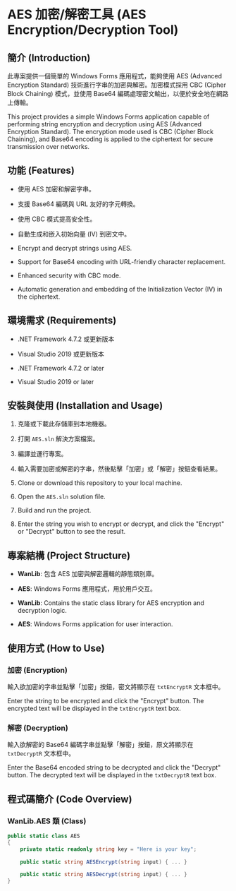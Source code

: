 # AES 加密/解密工具 (AES Encryption/Decryption Tool)

## 簡介 (Introduction)

此專案提供一個簡單的 Windows Forms 應用程式，能夠使用 AES (Advanced Encryption Standard) 技術進行字串的加密與解密。加密模式採用 CBC (Cipher Block Chaining) 模式，並使用 Base64 編碼處理密文輸出，以便於安全地在網路上傳輸。

This project provides a simple Windows Forms application capable of performing string encryption and decryption using AES (Advanced Encryption Standard). The encryption mode used is CBC (Cipher Block Chaining), and Base64 encoding is applied to the ciphertext for secure transmission over networks.

## 功能 (Features)

- 使用 AES 加密和解密字串。
- 支援 Base64 編碼與 URL 友好的字元轉換。
- 使用 CBC 模式提高安全性。
- 自動生成和嵌入初始向量 (IV) 到密文中。


- Encrypt and decrypt strings using AES.
- Support for Base64 encoding with URL-friendly character replacement.
- Enhanced security with CBC mode.
- Automatic generation and embedding of the Initialization Vector (IV) in the ciphertext.

## 環境需求 (Requirements)

- .NET Framework 4.7.2 或更新版本
- Visual Studio 2019 或更新版本


- .NET Framework 4.7.2 or later
- Visual Studio 2019 or later

## 安裝與使用 (Installation and Usage)

1. 克隆或下載此存儲庫到本地機器。
2. 打開 `AES.sln` 解決方案檔案。
3. 編譯並運行專案。
4. 輸入需要加密或解密的字串，然後點擊「加密」或「解密」按鈕查看結果。


1. Clone or download this repository to your local machine.
2. Open the `AES.sln` solution file.
3. Build and run the project.
4. Enter the string you wish to encrypt or decrypt, and click the "Encrypt" or "Decrypt" button to see the result.

## 專案結構 (Project Structure)

- **WanLib**: 包含 AES 加密與解密邏輯的靜態類別庫。
- **AES**: Windows Forms 應用程式，用於用戶交互。


- **WanLib**: Contains the static class library for AES encryption and decryption logic.
- **AES**: Windows Forms application for user interaction.

## 使用方式 (How to Use)

### 加密 (Encryption)
輸入欲加密的字串並點擊「加密」按鈕，密文將顯示在 `txtEncryptR` 文本框中。

Enter the string to be encrypted and click the "Encrypt" button. The encrypted text will be displayed in the `txtEncryptR` text box.

### 解密 (Decryption)
輸入欲解密的 Base64 編碼字串並點擊「解密」按鈕，原文將顯示在 `txtDecryptR` 文本框中。

Enter the Base64 encoded string to be decrypted and click the "Decrypt" button. The decrypted text will be displayed in the `txtDecryptR` text box.

## 程式碼簡介 (Code Overview)

### WanLib.AES 類 (Class)

```csharp
public static class AES
{
    private static readonly string key = "Here is your key";

    public static string AESEncrypt(string input) { ... }

    public static string AESDecrypt(string input) { ... }
}
